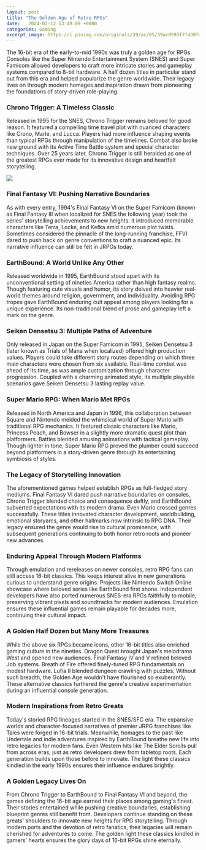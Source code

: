 ```yaml
---
layout: post
title: "The Golden Age of Retro RPGs"
date:   2024-02-12 13:49:09 +0000
categories: Gaming
excerpt_image: https://i.pinimg.com/originals/39/ac/05/39ac0593f7f430f415c83c5af7d00ef8.jpg
---
```


The 16-bit era of the early-to-mid 1990s was truly a golden age for RPGs. Consoles like the Super Nintendo Entertainment System (SNES) and Super Famicom allowed developers to craft more intricate stories and gameplay systems compared to 8-bit hardware. A half dozen titles in particular stand out from this era and helped popularize the genre worldwide. Their legacy lives on through modern homages and inspiration drawn from pioneering the foundations of story-driven role-playing.
### Chrono Trigger: A Timeless Classic 
Released in 1995 for the SNES, Chrono Trigger remains beloved for good reason. It featured a compelling time travel plot with nuanced characters like Crono, Marle, and Lucca. Players had more influence shaping events than typical RPGs through manipulation of the timelines. Combat also broke new ground with its Active Time Battle system and special character techniques. Over 25 years later, Chrono Trigger is still heralded as one of the greatest RPGs ever made for its innovative design and heartfelt storytelling.

![](https://i.pinimg.com/originals/39/ac/05/39ac0593f7f430f415c83c5af7d00ef8.jpg)
### Final Fantasy VI: Pushing Narrative Boundaries
As with every entry, 1994's Final Fantasy VI on the Super Famicom (known as Final Fantasy III when localized for SNES the following year) took the series' storytelling achievements to new heights. It introduced memorable characters like Terra, Locke, and Kefka amid numerous plot twists. Sometimes considered the pinnacle of the long-running franchise, FFVI dared to push back on genre conventions to craft a nuanced epic. Its narrative influence can still be felt in JRPGs today.
### EarthBound: A World Unlike Any Other
Released worldwide in 1995, EarthBound stood apart with its unconventional setting of nineties America rather than high fantasy realms. Though featuring cute visuals and humor, its story delved into heavier real-world themes around religion, government, and individuality. Avoiding RPG tropes gave EarthBound enduring cult appeal among players looking for a unique experience. Its non-traditional blend of prose and gameplay left a mark on the genre.
### Seiken Densetsu 3: Multiple Paths of Adventure
Only released in Japan on the Super Famicom in 1995, Seiken Densetsu 3 (later known as Trials of Mana when localized) offered high production values. Players could take different story routes depending on which three main characters were chosen from six available. Real-time combat was ahead of its time, as was ample customization through character progression. Coupled with a charming animated style, its multiple playable scenarios gave Seiken Densetsu 3 lasting replay value.
### Super Mario RPG: When Mario Met RPGs 
Released in North America and Japan in 1996, this collaboration between Square and Nintendo melded the whimsical world of Super Mario with traditional RPG mechanics. It featured classic characters like Mario, Princess Peach, and Bowser in a slightly more dramatic quest plot than platformers. Battles blended amusing animations with tactical gameplay. Though lighter in tone, Super Mario RPG proved the plumber could succeed beyond platformers in a story-driven genre through its entertaining symbiosis of styles.
### The Legacy of Storytelling Innovation
The aforementioned games helped establish RPGs as full-fledged story mediums. Final Fantasy VI dared push narrative boundaries on consoles, Chrono Trigger blended choice and consequence deftly, and EarthBound subverted expectations with its modern drama. Even Mario crossed genres successfully. These titles innovated character development, worldbuilding, emotional storyarcs, and other hallmarks now intrinsic to RPG DNA. Their legacy ensured the genre would rise to cultural prominence, with subsequent generations continuing to both honor retro roots and pioneer new advances.
### Enduring Appeal Through Modern Platforms  
Through emulation and rereleases on newer consoles, retro RPG fans can still access 16-bit classics. This keeps interest alive in new generations curious to understand genre origins. Projects like Nintendo Switch Online showcase where beloved series like EarthBound first shone. Independent developers have also ported numerous SNES-era RPGs faithfully to mobile, preserving vibrant pixels and soundtracks for modern audiences. Emulation ensures these influential games remain playable for decades more, continuing their cultural impact.
### A Golden Half Dozen but Many More Treasures
While the above six RPGs became icons, other 16-bit titles also enriched gaming culture in the nineties. Dragon Quest brought Japan's melodrama West and opened new audiences. Final Fantasy IV and V refined beloved Job systems. Breath of Fire offered finely-tuned RPG fundamentals on modest hardware. Lufia II blended dungeon crawling with puzzles. Without such breadth, the Golden Age wouldn't have flourished so exuberantly. These alternative classics furthered the genre's creative experimentation during an influential console generation.     
### Modern Inspirations from Retro Greats   
Today's storied RPG lineages started in the SNES/SFC era. The expansive worlds and character-focused narratives of premier JRPG franchises like Tales were forged in 16-bit trials. Meanwhile, homages to the past like Undertale and indie adventures inspired by EarthBound breathe new life into retro legacies for modern fans. Even Western hits like The Elder Scrolls pull from across eras, just as retro developers drew from tabletop roots. Each generation builds upon those before to innovate. The light these classics kindled in the early 1990s ensures their influence endures brightly.
### A Golden Legacy Lives On
From Chrono Trigger to EarthBound to Final Fantasy VI and beyond, the games defining the 16-bit age earned their places among gaming's finest. Their stories entertained while pushing creative boundaries, establishing blueprint genres still benefit from. Developers continue standing on these greats' shoulders to innovate new heights for RPG storytelling. Through modern ports and the devotion of retro fanatics, their legacies will remain cherished for adventures to come. The golden light these classics kindled in gamers' hearts ensures the glory days of 16-bit RPGs shine eternally.